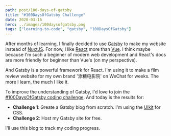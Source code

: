 ```yaml
---
path: post/100-days-of-gatsby
title: "#100DaysOfGatsby Challenge"
date: 2020-03-16
hero: ../images/100daysofgatsby.png
tags: ["learning-to-code", "gatsby", "100DaysOfGatsby"]
---
```


After months of learning, I finally decided to use [Gatsby](https://www.gatsbyjs.org/) to make my website instead of [NuxtJS](https://nuxtjs.org/). For now, I like [React](https://reactjs.org/) more than [Vue](https://vuejs.org/). I think maybe because I'm such a beginner of modern web development and React's docs are more friendly for beginner than Vue's (on my perspective).

And Gatsby is a powerful framework for React. I'm using it to make a film review website for my own brand '添糖电影院' on WeChat for weeks. The more I learn, the much I like it.

To improve the understanding of Gatsby, I'd love to join the [#100DaysOfGatsby coding challenge](https://www.gatsbyjs.org/blog/100days). And today is the results for:

- **Challenge 1**: Greate a Gatsby blog from scratch. I'm using the [UIkit](https://getuikit.com) for CSS.
- **Challenge 2**: Host my Gatsby site for free.

I'll use this blog to track my coding progress.